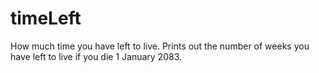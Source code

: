 timeLeft
========

How much time you have left to live.
Prints out the number of weeks you have left
to live if you die 1 January 2083.
